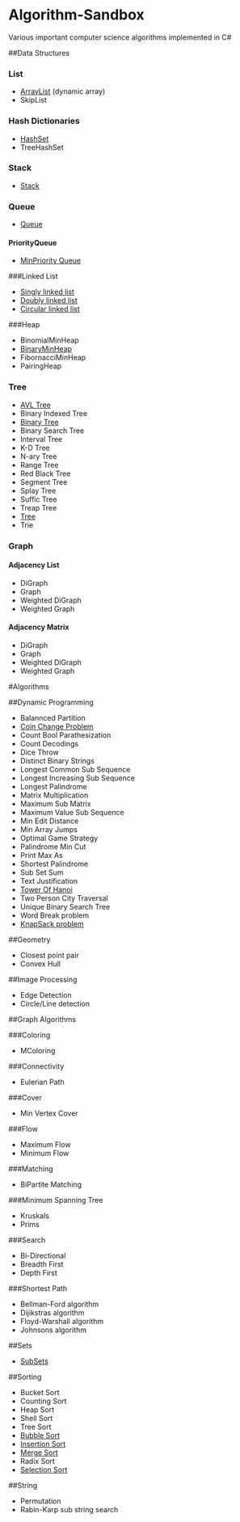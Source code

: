 # Algorithm-Sandbox

Various important computer science algorithms implemented in C#

##Data Structures
### List
* [ArrayList](https://github.com/justcoding121/Algorithm-Sandbox/blob/master/Algorithm.Sandbox/DataStructures/List/AsArrayList.cs) (dynamic array)
* SkipList

### Hash Dictionaries
* [HashSet](https://github.com/justcoding121/Algorithm-Sandbox/blob/master/Algorithm.Sandbox/DataStructures/HashSet/AsHashSet.cs)
* TreeHashSet

### Stack
* [Stack](https://github.com/justcoding121/Algorithm-Sandbox/blob/master/Algorithm.Sandbox/DataStructures/Stack/AsStack.cs)

### Queue
* [Queue](https://github.com/justcoding121/Algorithm-Sandbox/blob/master/Algorithm.Sandbox/DataStructures/Queue/AsQueue.cs)

#### PriorityQueue
* [MinPriority Queue](https://github.com/justcoding121/Algorithm-Sandbox/blob/master/Algorithm.Sandbox/DataStructures/Queue/PriorityQueue/Min/AsPriorityQueue.cs)
 
###Linked List
* [Singly linked list](https://github.com/justcoding121/Algorithm-Sandbox/blob/master/Algorithm.Sandbox/DataStructures/LinkedList/AsSinglyLinkedList.cs)
* [Doubly linked list](https://github.com/justcoding121/Algorithm-Sandbox/blob/master/Algorithm.Sandbox/DataStructures/LinkedList/AsDoublyLinkedList.cs)
* [Circular linked list](https://github.com/justcoding121/Algorithm-Sandbox/blob/master/Algorithm.Sandbox/DataStructures/LinkedList/AsCircularLinkedList.cs)

###Heap
* BinomialMinHeap
* [BinaryMinHeap](https://github.com/justcoding121/Algorithm-Sandbox/blob/master/Algorithm.Sandbox/DataStructures/Heap/Min/AsBMinHeap.cs)
* FibornacciMinHeap
* PairingHeap

### Tree
* [AVL Tree](https://github.com/justcoding121/Algorithm-Sandbox/blob/master/Algorithm.Sandbox/DataStructures/Tree/AsAvlTree.cs)
* Binary Indexed Tree
* [Binary Tree](https://github.com/justcoding121/Algorithm-Sandbox/blob/master/Algorithm.Sandbox/DataStructures/Tree/AsBinaryTree.cs)
* Binary Search Tree
* Interval Tree
* K-D Tree
* N-ary Tree
* Range Tree
* Red Black Tree
* Segment Tree
* Splay Tree
* Suffic Tree
* Treap Tree
* [Tree](https://github.com/justcoding121/Algorithm-Sandbox/blob/master/Algorithm.Sandbox/DataStructures/Tree/AsTree.cs)
* Trie

### Graph

#### Adjacency List
* DiGraph
* Graph
* Weighted DiGraph
* Weighted Graph

#### Adjacency Matrix
* DiGraph
* Graph
* Weighted DiGraph
* Weighted Graph

#Algorithms

##Dynamic Programming

* Balannced Partition
* [Coin Change Problem](https://github.com/justcoding121/Algorithm-Sandbox/blob/master/Algorithm.Sandbox/DynamicProgramming/CoinChangeProblems.cs)
* Count Bool Parathesization
* Count Decodings
* Dice Throw
* Distinct Binary Strings
* Longest Common Sub Sequence
* Longest Increasing Sub Sequence
* Longest Palindrome
* Matrix Multiplication
* Maximum Sub Matrix
* Maximum Value Sub Sequence
* Min Edit Distance
* Min Array Jumps
* Optimal Game Strategy
* Palindrome Min Cut
* Print Max As
* Shortest Palindrome
* Sub Set Sum
* Text Justification
* [Tower Of Hanoi](https://github.com/justcoding121/Algorithm-Sandbox/blob/master/Algorithm.Sandbox/DynamicProgramming/TowerOfHanoi.cs)
* Two Person City Traversal
* Unique Binary Search Tree
* Word Break problem
* [KnapSack problem](https://github.com/justcoding121/Algorithm-Sandbox/blob/master/Algorithm.Sandbox/DynamicProgramming/KnackSackProblems.cs)

##Geometry

* Closest point pair
* Convex Hull

##Image Processing

* Edge Detection
* Circle/Line detection

##Graph Algorithms

###Coloring

* MColoring

###Connectivity

* Eulerian Path

###Cover

* Min Vertex Cover

###Flow

* Maximum Flow
* Minimum Flow

###Matching

* BiPartite Matching

###Minimum Spanning Tree

* Kruskals
* Prims

###Search

* Bi-Directional
* Breadth First
* Depth First

###Shortest Path

* Bellman-Ford algorithm
* Dijikstras algorithm
* Floyd-Warshall algorithm
* Johnsons algorithm

##Sets

* [SubSets](https://github.com/justcoding121/Algorithm-Sandbox/blob/master/Algorithm.Sandbox/Sets/SubSets.cs)

##Sorting

* Bucket Sort
* Counting Sort
* Heap Sort
* Shell Sort
* Tree Sort
* [Bubble Sort](https://github.com/justcoding121/Algorithm-Sandbox/blob/master/Algorithm.Sandbox/Sorting/BubbleSort.cs)
* [Insertion Sort](https://github.com/justcoding121/Algorithm-Sandbox/blob/master/Algorithm.Sandbox/Sorting/InsertionSort.cs)
* [Merge Sort](https://github.com/justcoding121/Algorithm-Sandbox/blob/master/Algorithm.Sandbox/Sorting/MergeSort.cs)
* Radix Sort
* [Selection Sort](https://github.com/justcoding121/Algorithm-Sandbox/blob/master/Algorithm.Sandbox/Sorting/SelectionSort.cs)

##String

* Permutation
* Rabin-Karp sub string search
